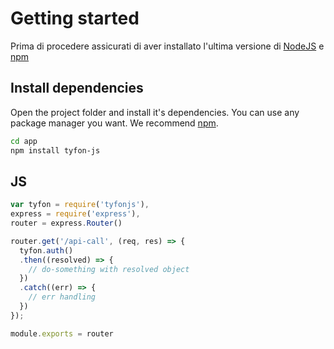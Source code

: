 
# Getting started

Prima di procedere assicurati di aver installato l'ultima versione di <a href="https://nodejs.org/en/" target="_blank">NodeJS</a> e <a href="https://www.npmjs.com"  target="_blank">npm</a>

## Install dependencies
Open the project folder and install it's dependencies. You can use any package manager you want. We recommend <a href="https://www.npmjs.com"  target="_blank">npm</a>.

```sh
cd app
npm install tyfon-js
```

## JS


```jsx
var tyfon = require('tyfonjs'),
express = require('express'),
router = express.Router()

router.get('/api-call', (req, res) => {
  tyfon.auth()
  .then((resolved) => {
    // do-something with resolved object
  })
  .catch((err) => {
    // err handling
  })
});

module.exports = router
```
